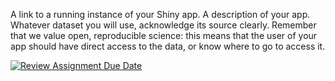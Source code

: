 A link to a running instance of your Shiny app.
A description of your app.
Whatever dataset you will use, acknowledge its source clearly. Remember that we value open, reproducible science: this means that the user of your app should have direct access to the data, or know where to go to access it.




[![Review Assignment Due Date](https://classroom.github.com/assets/deadline-readme-button-22041afd0340ce965d47ae6ef1cefeee28c7c493a6346c4f15d667ab976d596c.svg)](https://classroom.github.com/a/_WsouPuM)
